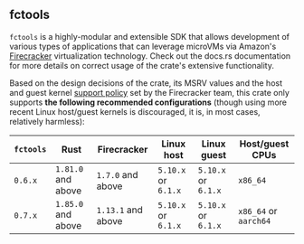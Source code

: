 ## fctools

`fctools` is a highly-modular and extensible SDK that allows development of various types of applications that can leverage microVMs via Amazon's [Firecracker](https://firecracker-microvm.github.io/) virtualization technology. Check out the docs.rs documentation for more details on correct usage of the crate's extensive functionality.

Based on the design decisions of the crate, its MSRV values and the host and guest kernel [support policy](https://github.com/firecracker-microvm/firecracker/blob/main/docs/kernel-policy.md) set by the Firecracker team, this crate only supports **the following recommended configurations** (though using more recent Linux host/guest kernels is discouraged, it is, in most cases, relatively harmless):

| `fctools` | Rust               | Firecracker        | Linux host          | Linux guest         | Host/guest CPUs       |
|-----------|--------------------|--------------------|---------------------|---------------------|-----------------------|
| `0.6.x`   | `1.81.0` and above | `1.7.0` and above  | `5.10.x` or `6.1.x` | `5.10.x` or `6.1.x` | `x86_64`              |
| `0.7.x`   | `1.85.0` and above | `1.13.1` and above | `5.10.x` or `6.1.x` | `5.10.x` or `6.1.x` | `x86_64` or `aarch64` |
